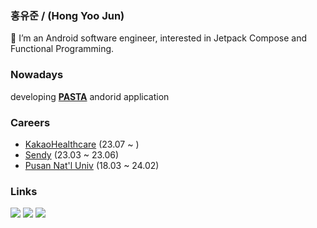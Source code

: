 ### 홍유준 / (Hong Yoo Jun)

🤚 I’m an Android software engineer,
interested in Jetpack Compose and Functional Programming.

### Nowadays
developing **[PASTA](https://play.google.com/store/apps/details?id=com.kakaohealthcare.pasta)** andorid application

### Careers

- [KakaoHealthcare](https://kakaohealthcare.com/) (23.07 ~ )
- [Sendy](https://sendy.ai/) (23.03 ~ 23.06)
- [Pusan Nat'l Univ](https://www.pusan.ac.kr/eng/Main.do) (18.03 ~ 24.02)

### Links
<p align="center">
  
<a href="https://www.instagram.com/h_uz99/">![](https://img.shields.io/badge/Instagram-D31C46?style=flat-square&logo=Instagram&logoColor=white)</a>
<a href="https://uzun.dev">![](https://img.shields.io/badge/uzun.dev-000000?style=flat-square&logo=Storyblok&logoColor=white)</a>
<a href="https://solved.ac/profile/kick_snare">[![](http://mazassumnida.wtf/api/mini/generate_badge?boj=kick_snare)](https://solved.ac/kick_snare)</a>

</p>

